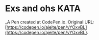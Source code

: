 # Exs and ohs KATA
 _A Pen created at CodePen.io. Original URL: [https://codepen.io/ajeite/pen/vYOxvBL](https://codepen.io/ajeite/pen/vYOxvBL).

 